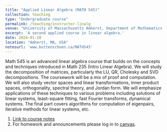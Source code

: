 ```yaml
---
title: "Applied Linear Algebra (MATH 545)"
collection: teaching
type: "Undergraduate course"
permalink: /teaching/instructor-linalg
venue: "University of Massachusetts Amherst, Department of Mathematics and Statistics"
excerpt: 'A second applied course in linear algebra.'
date: 2024-01-28
location: "Amherst, MA, USA"
notesurl: 'www.buttenschoen.ca/MATH545'
---
```


Math 545 is an advanced linear algebra course that builds on the concepts and techniques introduced in Math 235 (Intro Linear Algebra). We will study the decomposition of matrices, particularly the LU, QR, Cholesky and SVD decompositions. The coursework will be a mix of proof and computation. We will also study vector spaces and linear transformations, inner product spaces, orthogonality, spectral theory, and Jordan form. We will emphasize applications of these techniques to various problems including solutions of linear systems, least-square fitting, fast Fourier transforms, dynamical systems. The final part covers algorithms for computation of eigenpairs, iterative methods for linear systems, etc.

1. [Link to course notes](https://www.buttenschoen.ca/MATH545)
2. For homework and announcements please log in to [canvas](https://umamherst.instructure.com/).

